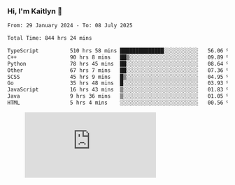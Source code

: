### Hi, I'm Kaitlyn 👋
<!--START_SECTION:waka-->

```txt
From: 29 January 2024 - To: 08 July 2025

Total Time: 844 hrs 24 mins

TypeScript          510 hrs 58 mins ██████████████░░░░░░░░░░░   56.06 %
C++                 90 hrs 8 mins   ██▒░░░░░░░░░░░░░░░░░░░░░░   09.89 %
Python              78 hrs 45 mins  ██░░░░░░░░░░░░░░░░░░░░░░░   08.64 %
Other               67 hrs 7 mins   ██░░░░░░░░░░░░░░░░░░░░░░░   07.36 %
SCSS                45 hrs 9 mins   █▒░░░░░░░░░░░░░░░░░░░░░░░   04.95 %
Go                  35 hrs 48 mins  █░░░░░░░░░░░░░░░░░░░░░░░░   03.93 %
JavaScript          16 hrs 43 mins  ▒░░░░░░░░░░░░░░░░░░░░░░░░   01.83 %
Java                9 hrs 36 mins   ▒░░░░░░░░░░░░░░░░░░░░░░░░   01.05 %
HTML                5 hrs 4 mins    ░░░░░░░░░░░░░░░░░░░░░░░░░   00.56 %
```

<!--END_SECTION:waka-->

<figure><embed src="https://wakatime.com/share/@018d58bc-3d22-46c9-b2d7-4ed36fb8172d/243b5d9b-77cd-4133-89ff-dcc8f225fa18.svg"></embed></figure>
